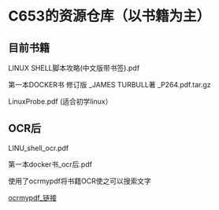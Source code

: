 # C653的资源仓库（以书籍为主）

## 目前书籍
LINUX SHELL脚本攻略(中文版带书签).pdf

第一本DOCKER书 修订版 _JAMES TURBULL著 _P264.pdf.tar.gz

LinuxProbe.pdf (适合初学linux）

## OCR后
LINU_shell_ocr.pdf

第一本docker书_ocr后.pdf

使用了ocrmypdf将书籍OCR使之可以搜索文字

[ocrmypdf_链接](https://github.com/jbarlow83/OCRmyPDF)
